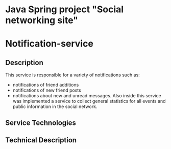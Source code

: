# Java Spring project "Social networking site"
# Notification-service

## Description
This service is responsible for a variety of notifications such as:
- notifications of friend additions
- notifications of new friend posts
- notifications about new and unread messages.
Also inside this service was implemented a service to collect general statistics for all events and public information in the social network.
## Service Technologies

## Technical Description
